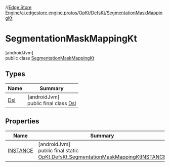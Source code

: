//[Edge Store Engine](../../../../../index.md)/[ai.edgestore.engine.protos](../../../index.md)/[OpKt](../../index.md)/[DefsKt](../index.md)/[SegmentationMaskMappingKt](index.md)

# SegmentationMaskMappingKt

[androidJvm]\
public class [SegmentationMaskMappingKt](index.md)

## Types

| Name | Summary |
|---|---|
| [Dsl](-dsl/index.md) | [androidJvm]<br>public final class [Dsl](-dsl/index.md) |

## Properties

| Name | Summary |
|---|---|
| [INSTANCE](index.md#245739399%2FProperties%2F-89531115) | [androidJvm]<br>public final static [OpKt.DefsKt.SegmentationMaskMappingKt](index.md)[INSTANCE](index.md#245739399%2FProperties%2F-89531115) |
